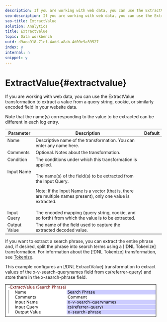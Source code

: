 ```yaml
---
description: If you are working with web data, you can use the ExtractValue transformation to extract a value from a query string, cookie, or similarly encoded field in your website data.
seo-description: If you are working with web data, you can use the ExtractValue transformation to extract a value from a query string, cookie, or similarly encoded field in your website data.
seo-title: ExtractValue
solution: Analytics
title: ExtractValue
topic: Data workbench
uuid: d9aea918-71cf-4add-a8ab-4d09e9a39527
index: y
internal: n
snippet: y
---
```


# ExtractValue{#extractvalue}

If you are working with web data, you can use the ExtractValue transformation to extract a value from a query string, cookie, or similarly encoded field in your website data.

Note that the name(s) corresponding to the value to be extracted can be different in each log entry.

<table id="table_D16A39BE035043628A4D6F7452952304"> 
 <thead> 
  <tr valign="top"> 
   <th colname="col1" class="entry"> Parameter </th> 
   <th colname="col2" class="entry"> Description </th> 
   <th colname="col3" class="entry"> Default </th> 
  </tr> 
 </thead>
 <tbody> 
  <tr valign="top"> 
   <td colname="col1"> Name </td> 
   <td colname="col2"> Descriptive name of the transformation. You can enter any name here. </td> 
   <td colname="col3"></td> 
  </tr> 
  <tr valign="top"> 
   <td colname="col1"> Comments </td> 
   <td colname="col2"> Optional. Notes about the transformation. </td> 
   <td colname="col3"></td> 
  </tr> 
  <tr valign="top"> 
   <td colname="col1"> Condition </td> 
   <td colname="col2"> The conditions under which this transformation is applied. </td> 
   <td colname="col3"></td> 
  </tr> 
  <tr valign="top"> 
   <td colname="col1"> Input Name </td> 
   <td colname="col2"> <p>The name(s) of the field(s) to be extracted from the Input Query. </p> <p> <p>Note:  If the Input Name is a vector (that is, there are multiple names present), only one value is extracted. </p> </p> </td> 
   <td colname="col3"></td> 
  </tr> 
  <tr valign="top"> 
   <td colname="col1"> Input Query </td> 
   <td colname="col2"> The encoded mapping (query string, cookie, and so forth) from which the value is to be extracted. </td> 
   <td colname="col3"></td> 
  </tr> 
  <tr valign="top"> 
   <td colname="col1"> Output Value </td> 
   <td colname="col2"> The name of the field used to capture the extracted decoded value. </td> 
   <td colname="col3"></td> 
  </tr> 
 </tbody> 
</table>

If you want to extract a search phrase, you can extract the entire phrase and, if desired, split the phrase into search terms using a [!DNL Tokenize] transformation. For information about the [!DNL Tokenize] transformation, see [Tokenize](../../../../../home/c-dataset-const-proc/c-data-trans/c-transf-types/c-standard-transf/c-tokenize.md#concept-f460aa5df3a7476e971af29cf5d9b32c).

This example configures an [!DNL ExtractValue] transformation to extract values of the x-v-search-querynames field from cs(referrer-query) and store them in the x-search-phrase field.

![](assets/cfg_TransformationType_ExtractValue.png)

